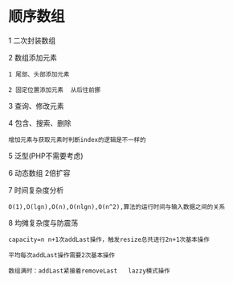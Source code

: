 # 顺序数组

1 二次封装数组

2 数组添加元素

    1 尾部、头部添加元素
    
    2 固定位置添加元素  从后往前挪
    
3 查询、修改元素

4 包含、搜索、删除

    增加元素与获取元素时判断index的逻辑是不一样的
    
5 泛型(PHP不需要考虑)

6 动态数组 2倍扩容

7 时间复杂度分析 

    O(1),O(lgn),O(n),O(nlgn),O(n^2),算法的运行时间与输入数据之间的关系
    
8 均摊复杂度与防震荡

    capacity=n n+1次addLast操作，触发resize总共进行2n+1次基本操作
    
    平均每次addLast操作需要2次基本操作
    
    数组满时：addLast紧接着removeLast   lazzy模式操作